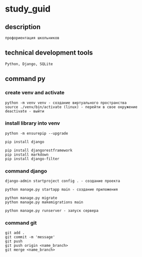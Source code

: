 # study_guid

## description
    профориентация школьников

## technical development tools
    Python, Django, SQLite

## command py

### create venv and activate
    python -m venv venv - создание виртуального пространства
    source ./venv/bin/activate (linux) - перейти в свое окружение
    deactivate - выйти

### install library into venv
    python -m ensurepip --upgrade 

    pip install django

    pip install djangorestframework
    pip install markdown
    pip install django-filter

### command django
    django-admin startproject config . - создание проекта

    python manage.py startapp main - создание приложения 

    python manage.py migrate
    python manage.py makemigrations main   

    python manage.py runserver - запуск сервера

### command git
    git add .
    git commit -m 'message'
    git push
    git push origin <name_branch>
    git merge <name_branch>